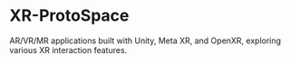 # XR-ProtoSpace
AR/VR/MR applications built with Unity, Meta XR, and OpenXR, exploring various XR interaction features.
